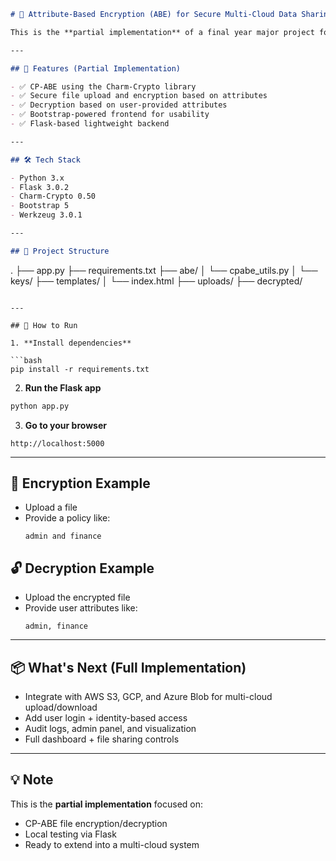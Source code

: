 

```markdown
# 🔐 Attribute-Based Encryption (ABE) for Secure Multi-Cloud Data Sharing

This is the **partial implementation** of a final year major project focused on **Ciphertext-Policy Attribute-Based Encryption (CP-ABE)** to enable secure file sharing between cloud platforms like AWS, Google Cloud, and Azure.

---

## 🚀 Features (Partial Implementation)

- ✅ CP-ABE using the Charm-Crypto library
- ✅ Secure file upload and encryption based on attributes
- ✅ Decryption based on user-provided attributes
- ✅ Bootstrap-powered frontend for usability
- ✅ Flask-based lightweight backend

---

## 🛠️ Tech Stack

- Python 3.x
- Flask 3.0.2
- Charm-Crypto 0.50
- Bootstrap 5
- Werkzeug 3.0.1

---

## 📁 Project Structure

```
.
├── app.py
├── requirements.txt
├── abe/
│   └── cpabe_utils.py
│   └── keys/
├── templates/
│   └── index.html
├── uploads/
├── decrypted/
```

---

## 🧪 How to Run

1. **Install dependencies**

```bash
pip install -r requirements.txt
```

2. **Run the Flask app**

```bash
python app.py
```

3. **Go to your browser**

```
http://localhost:5000
```

---

## 🔐 Encryption Example

- Upload a file
- Provide a policy like:  
  ```
  admin and finance
  ```

## 🔓 Decryption Example

- Upload the encrypted file
- Provide user attributes like:  
  ```
  admin, finance
  ```

---

## 📦 What's Next (Full Implementation)

- Integrate with AWS S3, GCP, and Azure Blob for multi-cloud upload/download  
- Add user login + identity-based access  
- Audit logs, admin panel, and visualization  
- Full dashboard + file sharing controls

---

## 💡 Note

This is the **partial implementation** focused on:
- CP-ABE file encryption/decryption
- Local testing via Flask
- Ready to extend into a multi-cloud system

